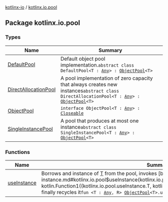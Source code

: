 [kotlinx-io](../index.md) / [kotlinx.io.pool](./index.md)

## Package kotlinx.io.pool

### Types

| Name | Summary |
|---|---|
| [DefaultPool](-default-pool/index.md) | Default object pool implementation.`abstract class DefaultPool<T : `[`Any`](https://kotlinlang.org/api/latest/jvm/stdlib/kotlin/-any/index.html)`> : `[`ObjectPool`](-object-pool/index.md)`<T>` |
| [DirectAllocationPool](-direct-allocation-pool/index.md) | A pool implementation of zero capacity that always creates new instances`abstract class DirectAllocationPool<T : `[`Any`](https://kotlinlang.org/api/latest/jvm/stdlib/kotlin/-any/index.html)`> : `[`ObjectPool`](-object-pool/index.md)`<T>` |
| [ObjectPool](-object-pool/index.md) | `interface ObjectPool<T : `[`Any`](https://kotlinlang.org/api/latest/jvm/stdlib/kotlin/-any/index.html)`> : `[`Closeable`](../kotlinx.io/-closeable/index.md) |
| [SingleInstancePool](-single-instance-pool/index.md) | A pool that produces at most one instance`abstract class SingleInstancePool<T : `[`Any`](https://kotlinlang.org/api/latest/jvm/stdlib/kotlin/-any/index.html)`> : `[`ObjectPool`](-object-pool/index.md)`<T>` |

### Functions

| Name | Summary |
|---|---|
| [useInstance](use-instance.md) | Borrows and instance of [T](use-instance.md#T) from the pool, invokes [block](use-instance.md#kotlinx.io.pool$useInstance(kotlinx.io.pool.ObjectPool((kotlinx.io.pool.useInstance.T)), kotlin.Function1((kotlinx.io.pool.useInstance.T, kotlinx.io.pool.useInstance.R)))/block) with it and finally recycles it`fun <T : `[`Any`](https://kotlinlang.org/api/latest/jvm/stdlib/kotlin/-any/index.html)`, R> `[`ObjectPool`](-object-pool/index.md)`<T>.useInstance(block: (T) -> R): R` |
